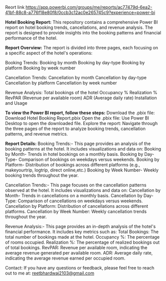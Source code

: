 Reort link
https://app.powerbi.com/groups/me/reports/ac77479d-6ea2-41bf-88c8-a776f18e80f8/0ccb3c12ac0e265745c9?experience=power-bi



**Hotel Booking Report:**
This repository contains a comprehensive Power BI report on hotel booking trends, cancellations, and revenue analysis. The report is designed to provide insights into the booking patterns and financial performance of the hotel.

**Report Overview:**
The report is divided into three pages, each focusing on a specific aspect of the hotel's operations:

Booking Trends:
Booking by month
Booking by day-type
Booking by platform
Booking by week number

Cancellation Trends:
Cancellation by month
Cancellation by day-type
Cancellation by platform
Cancellation by week number

Revenue Analysis:
Total bookings of the hotel
Occupancy %
Realization %
RevPAR (Revenue per available room)
ADR (Average daily rate)
Installation and Usage

**To view the Power BI report, follow these steps:**
Download the .pbix file:
Download Hotel Booking Report.pbix
Open the .pbix file:
Use Power BI Desktop to open the downloaded file.
Explore the report:
Navigate through the three pages of the report to analyze booking trends, cancellation patterns, and revenue metrics.

**Report Details:**
Booking Trends:- This page provides an analysis of the booking patterns at the hotel. It includes visualizations and data on:
Booking by Month- Trends in hotel bookings on a monthly basis.
Booking by Day-Type- Comparison of bookings on weekdays versus weekends.
Booking by Platform- Distribution of bookings across different platforms (e.g., makeyourtrip, logtrip, direct online,etc.)
Booking by Week Number- Weekly booking trends throughout the year.

Cancellation Trends:- This page focuses on the cancellation patterns observed at the hotel. It includes visualizations and data on:
Cancellation by Month- Trends in cancellations on a monthly basis.
Cancellation by Day-Type: Comparison of cancellations on weekdays versus weekends.
Cancellation by Platform: Distribution of cancellations across different platforms.
Cancellation by Week Number: Weekly cancellation trends throughout the year.

Revenue Analysis:- This page provides an in-depth analysis of the hotel's financial performance. It includes key metrics such as:
Total Bookings: The total number of bookings made at the hotel.
Occupancy %: The percentage of rooms occupied.
Realization %: The percentage of realized bookings out of total bookings.
RevPAR: Revenue per available room, indicating the average revenue generated per available room.
ADR: Average daily rate, indicating the average revenue earned per occupied room.

Contact:
If you have any questions or feedback, please feel free to reach out to me at: reetbhardwaj2103@gmail.com


